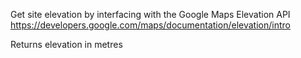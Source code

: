 Get site elevation by interfacing with the Google Maps Elevation API
https://developers.google.com/maps/documentation/elevation/intro

Returns elevation in metres
